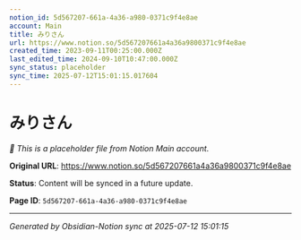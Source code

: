 ```yaml
---
notion_id: 5d567207-661a-4a36-a980-0371c9f4e8ae
account: Main
title: みりさん
url: https://www.notion.so/5d567207661a4a36a9800371c9f4e8ae
created_time: 2023-09-11T00:25:00.000Z
last_edited_time: 2024-09-10T10:47:00.000Z
sync_status: placeholder
sync_time: 2025-07-12T15:01:15.017604
---
```


# みりさん

*🔄 This is a placeholder file from Notion Main account.*

**Original URL**: https://www.notion.so/5d567207661a4a36a9800371c9f4e8ae

**Status**: Content will be synced in a future update.

**Page ID**: `5d567207-661a-4a36-a980-0371c9f4e8ae`

---

*Generated by Obsidian-Notion sync at 2025-07-12 15:01:15*
